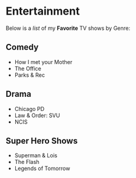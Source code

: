 # Entertainment

 Below is a *list* of my **Favorite** TV shows by Genre:
 
 ## Comedy
 - How I met your Mother
 - The Office
 - Parks & Rec
 
 ## Drama
 - Chicago PD
 - Law & Order: SVU
 - NCIS
 
 ## Super Hero Shows
 - Superman & Lois
 - The Flash
 - Legends of Tomorrow
